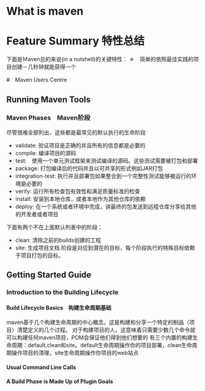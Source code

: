# What is maven

# Feature Summary 特性总结
下面是Ｍaven总的来说(in a nutshell)的关键特性：
＊　简单的依照最佳实践的项目创建－几秒钟就能获得一个


#　Maven Users Centre

## Running Maven Tools
### Maven Phases　Maven阶段
尽管很难全部列出，这些都是最常见的默认执行的生命阶段
* validate: 验证项目是正确的并且所有的信息都是必要的
* compile: 编译项目的源码
*  test:　使用一个单元测试框架来测试编译的源码。这些测试需要被打包和部署
* package: 打包编译后的代码并且以可共享的形式例如JAR打包 
* integration-test: 执行并且部署包如果整合到一个完整性测试能够被运行的环境是必要的
* verify: 运行所有检查包有效性和满足质量标准的检查
* install: 安装到本地仓库，或者本地作为其他仓库的依赖
* deploy: 在一个系统或者环境中完成，讲最终的包发送到远程仓库分享给其他的开发者或者项目

下面有两个不在上面默认列表中的阶段：
* clean: 清除之前的builds创建的工程
* site: 生成项目文档
阶段是对应到潜在的目标，每个阶段执行的特殊目标依赖于项目打包的目标。

## Getting Started Guide

### Introduction to the Building Lifecycle
#### Build Lifecycle Basics　构建生命周期基础
maven基于几个构建生命周期的中心概念。这是构建和分享一个特定的制品（项目）清楚定义的几个过程。
对于构建项目的人，这意味着只需要少数几个命令就可以构建任何maven项目，POM会保证他们得到他们想要的
有三个内置的构建生命周期：default,clean和site。default生命周期操作你的项目部署，clean生命周期操作项目的清理，site生命周期操作你项目的web站点

#### Usual Command Line Calls
#### A Build Phase is Made Up of Plugin Goals
